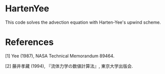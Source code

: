 # HartenYee
This code solves the advection equation with Harten-Yee's upwind scheme.

# References
[1] Yee (1987), NASA Technical Memorandum 89464.

[2] 藤井孝藏 (1994), 『流体力学の数値計算法』, 東京大学出版会.

